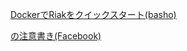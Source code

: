 
[DockerでRiakをクイックスタート(basho)](http://basho.co.jp/riak-quick-start-with-docker/)

[の注意書き(Facebook)](https://www.facebook.com/groups/484622098334978/permalink/485220338275154/)

